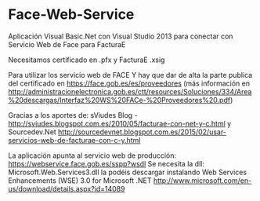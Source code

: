 # Face-Web-Service
Aplicación Visual Basic.Net con Visual Studio 2013 para conectar con Servicio Web de Face para FacturaE

Necesitamos certificado en .pfx y FacturaE .xsig

Para utilizar los servicio web de FACE Y hay que dar de alta la parte publica del certificado en https://face.gob.es/es/proveedores (más información en http://administracionelectronica.gob.es/ctt/resources/Soluciones/334/Area%20descargas/Interfaz%20WS%20FACe-%20Proveedores%20.pdf)

Gracias a los aportes de:
sViudes Blog -  http://sviudes.blogspot.com.es/2010/05/facturae-con-net-y-c.html 
y Sourcedev.Net http://sourcedevnet.blogspot.com.es/2015/02/usar-servicios-web-de-facturae-con-c-y.html

La aplicación apunta al servicio web de producción: https://webservice.face.gob.es/sspp?wsdl
Se necesita la dll: Microsoft.Web.Services3.dll la podéis descargar instalando Web Services Enhancements (WSE) 3.0 for Microsoft .NET http://www.microsoft.com/en-us/download/details.aspx?id=14089

